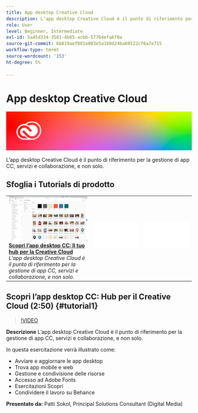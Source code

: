 ```yaml
---
title: App desktop Creative Cloud
description: L’app desktop Creative Cloud è il punto di riferimento per la gestione di app CC, servizi e collaborazione, e non solo.
role: User
level: Beginner, Intermediate
exl-id: 5a45d334-3581-4b85-acb6-57764efa6f0a
source-git-commit: 6b819aef801e003e5a160d24ba69522cf6a7e715
workflow-type: tm+mt
source-wordcount: '153'
ht-degree: 5%

---
```


# App desktop Creative Cloud

![Tutorial Hero Image](../assets/CCDA.jpg)

L’app desktop Creative Cloud è il punto di riferimento per la gestione di app CC, servizi e collaborazione, e non solo.

## Sfoglia i Tutorials di prodotto

<table style="table-layout:fixed">
<tr>
 <td>
   <a href="creativeclouddesktopapp.md#tutorial1">
      <img alt="Scopri l’app desktop CC: Il tuo hub per la Creative Cloud" src="../assets/ccda_overview_sokol_thumbnail.jpg" />
   </a>
    <div>
   <a href="creativeclouddesktopapp.md#tutorial1"><strong>Scopri l’app desktop CC: Il tuo hub per la Creative Cloud</strong></a>
    </div>
    <em>L’app desktop Creative Cloud è il punto di riferimento per la gestione di app CC, servizi e collaborazione, e non solo.</em>
    <br>
  </td>
  <td>
    <img alt="Spaziatore" src="../assets/Whitespacer.png" />
    <div>
    <br>
  </td>
  <td>
    <img alt="Spaziatore" src="../assets/Whitespacer.png" />
    <div>
    <br>
  </td>
</tr>
</table>

## Scopri l’app desktop CC: Hub per il Creative Cloud (2:50) {#tutorial1}

>[!VIDEO](https://video.tv.adobe.com/v/327095?hidetitle=true)

**Descrizione**
L’app desktop Creative Cloud è il punto di riferimento per la gestione di app CC, servizi e collaborazione, e non solo.

In questa esercitazione verrà illustrato come:
* Avviare e aggiornare le app desktop
* Trova app mobile e web
* Gestione e condivisione delle risorse
* Accesso ad Adobe Fonts
* Esercitazioni Scopri
* Condividere il lavoro su Behance

**Presentato da:**
Patti Sokol, Principal Solutions Consultant (Digital Media)
